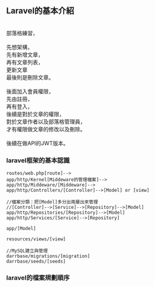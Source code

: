 ## Laravel的基本介紹
<br>
部落格練習，<br>
<br>
先想架構，<br>
先有新增文章，<br>
再有文章列表，<br>
更新文章<br>
最後則是刪除文章。<br>
<br>
後面加入會員權限，<br>
先由註冊，<br>
再有登入，<br>
後續是對於文章的權限，<br>
對於文章作者以及部落格管理員，<br>
才有權限做文章的修改以及刪除。<br>
<br>
後續在做API的JWT版本。<br>

### laravel框架的基本認識

~~~
routes/web.php[route]-->
app/http/Kernel[Middeware的管理檔案]-->
app/http/Middeware/[Middeware]-->
app/http/Controllers/[Controller]-->[Model] or [view]

//檔案分類：把[Model]多分出兩層出來管理
//[Controller]-->[Service]-->[Repository]-->[Model]
app/http/Repositories/[Repository]-->[Model]
app/http/Services/[Service]-->[Repository]

app/[Model]

resources/views/[view]

//MySQL建立與管理
darrbase/migrations/[migration]
darrbase/seeds/[seeds]

~~~

### laravel的檔案規劃順序

<br>
<br>

